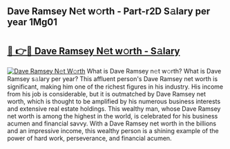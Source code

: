 ## Dave Ramsey N𝚎t w𝚘rth - Part-r2D S𝚊lary per year 1Mg01

# <h2><a href="http://gc1vqw.nevu.top/?p=Dave+Ramsey">🔗 👉🔴 Dave Ramsey N𝚎t w𝚘rth - S𝚊lary</a></h2>

[![Dave Ramsey N𝚎t W𝚘rth](https://i.imgur.com/Oavwk0R.jpeg)](http://gc1vqw.nevu.top/?p=Dave+Ramsey)
What is Dave Ramsey n𝚎t w𝚘rth? What is Dave Ramsey s𝚊lary per year?
This affluent person's Dave Ramsey net worth is significant, making him one of the richest figures in his industry. His income from his job is considerable, but it is outmatched by Dave Ramsey net worth, which is thought to be amplified by his numerous business interests and extensive real estate holdings. This wealthy man, whose Dave Ramsey net worth is among the highest in the world, is celebrated for his business acumen and financial savvy. With a Dave Ramsey net worth in the billions and an impressive income, this wealthy person is a shining example of the power of hard work, perseverance, and financial acumen.
